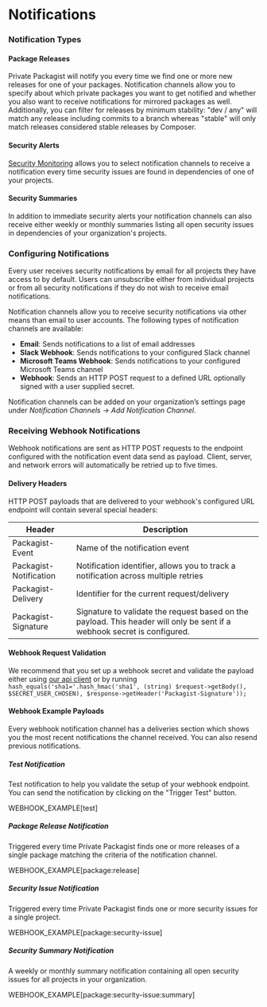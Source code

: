# Notifications

### Notification Types

#### Package Releases

Private Packagist will notify you every time we find one or more new releases for one of your packages.
Notification channels allow you to specify about which private packages you want to get notified and whether you also want to receive notifications for mirrored packages as well.
Additionally, you can filter for releases by minimum stability: "dev / any" will match any release including commits to a branch whereas "stable" will only match releases considered stable releases by Composer.

#### Security Alerts

[Security Monitoring](./security-monitoring.md) allows you to select notification channels to receive a notification every time security issues are found in dependencies of one of your projects.

#### Security Summaries

In addition to immediate security alerts your notification channels can also receive either weekly or monthly summaries listing all open security issues in dependencies of your organization's projects.

### Configuring Notifications
Every user receives security notifications by email for all projects they have access to by default.
Users can unsubscribe either from individual projects or from all security notifications if they do not wish to receive email notifications.

Notification channels allow you to receive security notifications via other means than email to user accounts. The following types of notification channels are available:
- **Email**: Sends notifications to a list of email addresses
- **Slack Webhook**: Sends notifications to your configured Slack channel
- **Microsoft Teams Webhook**: Sends notifications to your configured Microsoft Teams channel
- **Webhook**: Sends an HTTP POST request to a defined URL optionally signed with a user supplied secret.

Notification channels can be added on your organization’s settings page under *Notification Channels -> Add Notification Channel*.

### Receiving Webhook Notifications

Webhook notifications are sent as HTTP POST requests to the endpoint configured with the notification event data send as payload.
Client, server, and network errors will automatically be retried up to five times.

#### Delivery Headers

HTTP POST payloads that are delivered to your webhook's configured URL endpoint will contain several special headers:

<table>
    <thead>
        <tr>
            <th>Header</th>
            <th>Description</th>
        </tr>
    </thead>
    <tbody>
        <tr>
            <td>Packagist-Event</td>
            <td>Name of the notification event</td>
        </tr>
        <tr>
            <td>Packagist-Notification</td>
            <td>Notification identifier, allows you to track a notification across multiple retries</td>
        </tr>
        <tr>
            <td>Packagist-Delivery</td>
            <td>Identifier for the current request/delivery</td>
        </tr>
        <tr>
            <td>Packagist-Signature</td>
            <td>Signature to validate the request based on the payload. This header will only be sent if a webhook secret is configured.</td>
        </tr>
    </tbody>
</table>

#### Webhook Request Validation

We recommend that you set up a webhook secret and validate the payload either using [our api client](https://github.com/packagist/private-packagist-api-client#validate-incoming-webhook-payloads) or by running `hash_equals('sha1='.hash_hmac('sha1', (string) $request->getBody(), $SECRET_USER_CHOSEN), $response->getHeader('Packagist-Signature'));`

#### Webhook Example Payloads

Every webhook notification channel has a deliveries section which shows you the most recent notifications the channel received. You can also resend previous notifications.

##### Test Notification
Test notification to help you validate the setup of your webhook endpoint. You can send the notification by clicking on the "Trigger Test" button.

WEBHOOK_EXAMPLE[test]

##### Package Release Notification

Triggered every time Private Packagist finds one or more releases of a single package matching the criteria of the notification channel.

WEBHOOK_EXAMPLE[package:release]

##### Security Issue Notification

Triggered every time Private Packagist finds one or more security issues for a single project.

WEBHOOK_EXAMPLE[package:security-issue]

##### Security Summary Notification

A weekly or monthly summary notification containing all open security issues for all projects in your organization.

WEBHOOK_EXAMPLE[package:security-issue:summary]
